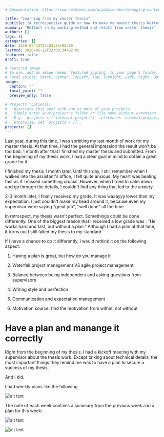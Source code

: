 ```yaml
---
# Documentation: https://sourcethemes.com/academic/docs/managing-content/

title: "Learning from my master thesis"
subtitle: "A retrospective guide on how to make my master thesis better from a project management perspective"
summary: "Reflect on my working method and result from master thesis"
authors: []
tags: []
categories: []
date: 2020-05-12T23:03:34+02:00
lastmod: 2020-05-12T23:03:34+02:00
featured: false
draft: true

# Featured image
# To use, add an image named `featured.jpg/png` to your page's folder.
# Focal points: Smart, Center, TopLeft, Top, TopRight, Left, Right, BottomLeft, Bottom, BottomRight.
image:
  caption: ""
  focal_point: ""
  preview_only: false

# Projects (optional).
#   Associate this post with one or more of your projects.
#   Simply enter your project's folder or file name without extension.
#   E.g. `projects = ["internal-project"]` references `content/project/deep-learning/index.md`.
#   Otherwise, set `projects = []`.
projects: []
---
```


Last year, during this time, I was sprinting my last month of work for my master thesis. At that time, I had the general impression the result won't be too bad.
1 month after that I finished my master thesis and submitted. From the beginning of my thesis work, I had a clear goal in mind to obtain a great grade for it. 

I finished my thesis 1 month later. Until this day, I still remember when I walked into the assistant's office, I felt quite anxious. My heart was beating fast as if I 
missed something crucial. However, when I tried to calm down and go through the details, I couldn't find any thing that led to the anxiety. 

2-3 month later, I finally received my grade. It was waaayyy lower than my expectation. I just couldn't make my head around it, because even my supervisor were saying 
"great job", "well done" all the time.

 
In retrospect, my thesis wasn't perfect. Somethings could be done differently. One of the biggest reason that I received a low grade was : "He works hard and fast, but without a plan."
Although I had a plan at that time, it turns out I still failed my thesis to my standard. 

If I have a chance to do it differently, I would rethink it on the following aspect:

1. Having a plan is great, but how do you manage it

2. Waterfall project management VS agile project management

3. Balance between being independent and asking questions from supervisors

4. Writing style and perfection

5. Communication and expectation management

6. Motivation source: find the motivation from within, not without


# Have a plan and manange it correctly

Right from the beginning of my thesis, I had a kickoff meeting with my supervisor about the thesis work. Except talking about technical details, the most important things they remind me was to have a plan to secure a success of my thesis. 

And I did.

I had weekly plans like the following

![alt text]('./MT_overall.png' "Overall master thesis planning")

The note of each week contains a summary from the previous week and a plan for this week:


![alt text]('./MT_weekly_p1.png' "Weekly plan part one")

![alt text]('./MT_weekly_p2.png' "Weekly plan part two")
